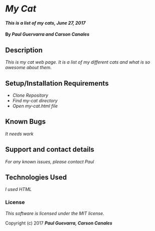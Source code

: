 # _My Cat_

#### _This is a list of my cats, June 27, 2017_

#### By _**Paul Guervarra and Carson Canales**_

## Description

_This is my cat web page. It is a list of my different cats and what is so awesome about them._

## Setup/Installation Requirements

* _Clone Repository_
* _Find my-cat directory_
* _Open my-cat.html file_

## Known Bugs

_It needs work_

## Support and contact details

_For any known issues, please contact Paul_

## Technologies Used

_I used HTML_

### License

*This software is licensed under the MIT license.*

Copyright (c) 2017 **_Paul Guevarra, Carson Canales_**

